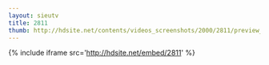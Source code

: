 ```yaml
---
layout: sieutv
title: 2811
thumb: http://hdsite.net/contents/videos_screenshots/2000/2811/preview_360p.mp4.jpg
---
```

{% include iframe src='http://hdsite.net/embed/2811' %}
 
